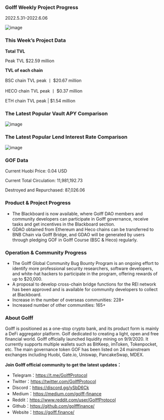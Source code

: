 ### Golff Weekly Project Progress

2022.5.31–2022.6.06

![image](https://docs.golff.com/blog/page/week63/1.jpg)

### This Week’s Project Data

**Total TVL**

Peak TVL $22.59 million

**TVL of each chain**

BSC chain TVL peak 丨 $20.67 million

HECO chain TVL peak 丨 $0.37 million

ETH chain TVL peak | $1.54 million

### The Latest Popular Vault APY Comparison

![image](https://docs.golff.com/blog/page/week63/2.jpg)

### The Latest Popular Lend Interest Rate Comparison

![image](https://docs.golff.com/blog/page/week63/3.jpg)

### GOF Data

Current Huobi Price: 0.04 USD

Current Total Circulation: 11,981,192.73

Destroyed and Repurchased: 87,026.06

### Product & Project Progress

- The Blackboard is now available, where Golff DAO members and community developers can participate in Golff governance, receive tasks and get incentives in the Blackboard section.
- GDAO obtained from Ethereum and Heco chains can be transferred to BNB Chain via Golff Bridge, and GDAO will be generated by users through pledging GOF in Golff Course (BSC & Heco) regularly.

### Operation & Community Progress

- The Golff Global Community Bug Bounty Program is an ongoing effort to identify more professional security researchers, software developers, and white-hat hackers to participate in the program, offering rewards of up to $20,000.
- A proposal to develop cross-chain bridge functions for the REI network has been approved and is available for community developers to collect at Blackboard.
- Increase in the number of overseas communities: 228+
- Increased number of other communities: 165+

### About Golff

Golff is positioned as a one-stop crypto bank, and its product form is mainly a DeFi aggregator platform. Golf dedicated to creating a light, open and free financial world. Golff officially launched liquidity mining on 9/9/2020. It currently supports multiple wallets such as BitKeep, imToken, Tokenpocket, etc. The main governance token GOF has been listed on 24 mainstream exchanges including Huobi, Gate.io, Uniswap, PancakeSwap, MDEX.

**Join Golff official community to get the latest updates：**

- Telegram：https://t.me/GolffProtocol
- Twitter：https://twitter.com/GolffProtocol
- Discord：https://discord.gg/ySbD6Ck
- Medium：https://medium.com/golff-finance
- Reddit：https://www.reddit.com/user/GolffProtocol
- Github：https://github.com/golfffinance/
- Website：https://golff.finance/
